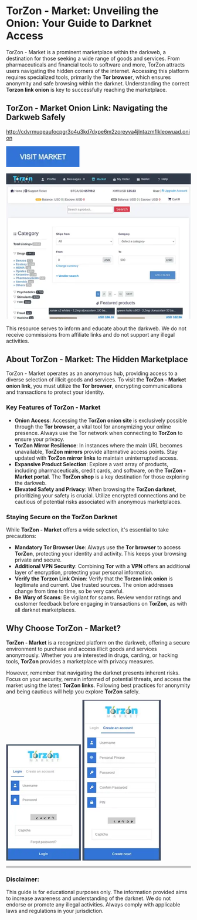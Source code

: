 # TorZon - Market: Unveiling the Onion: Your Guide to Darknet Access

TorZon - Market is a prominent marketplace within the darkweb, a destination for those seeking a wide range of goods and services. From pharmaceuticals and financial tools to software and more, TorZon attracts users navigating the hidden corners of the internet. Accessing this platform requires specialized tools, primarily the **Tor browser**, which ensures anonymity and safe browsing within the darknet. Understanding the correct **Torzon link onion** is key to successfully reaching the marketplace.

## TorZon - Market Onion Link: Navigating the Darkweb Safely

http://cdvrmuqeaufocpgr3o4u3kd7dxpe6m2zoreyva4jlntazmflkleowuad.onion

[<img src="/resources/scr.webp" width="200">](http://cdvrmuqeaufocpgr3o4u3kd7dxpe6m2zoreyva4jlntazmflkleowuad.onion)

<a href="http://cdvrmuqeaufocpgr3o4u3kd7dxpe6m2zoreyva4jlntazmflkleowuad.onion"><img src="/resources/accent  .webp" alt="TorZon - Market Onion Link" style="max-width: 100%;"></a>

This resource serves to inform and educate about the darkweb. We do not receive commissions from affiliate links and do not support any illegal activities.

## About TorZon - Market: The Hidden Marketplace

TorZon - Market operates as an anonymous hub, providing access to a diverse selection of illicit goods and services. To visit the **TorZon - Market onion link**, you must utilize the **Tor browser**, encrypting communications and transactions to protect your identity.

### Key Features of TorZon - Market

-   **Onion Access**: Accessing the **TorZon onion site** is exclusively possible through the **Tor browser**, a vital tool for anonymizing your online presence. Always use the Tor network when connecting to **TorZon** to ensure your privacy.
-   **TorZon Mirror Resilience**: In instances where the main URL becomes unavailable, **TorZon mirrors** provide alternative access points. Stay updated with **TorZon mirror links** to maintain uninterrupted access.
-   **Expansive Product Selection**: Explore a vast array of products, including pharmaceuticals, credit cards, and software, on the **TorZon - Market portal**. The **TorZon shop** is a key destination for those exploring the darkweb.
-   **Elevated Safety and Privacy**: When browsing the **TorZon darknet**, prioritizing your safety is crucial. Utilize encrypted connections and be cautious of potential risks associated with anonymous marketplaces.

### Staying Secure on the TorZon Darknet

While **TorZon - Market** offers a wide selection, it's essential to take precautions:

-   **Mandatory Tor Browser Use**: Always use the **Tor browser** to access **TorZon**, protecting your identity and activity. This keeps your browsing private and secure.
-   **Additional VPN Security**: Combining **Tor** with a **VPN** offers an additional layer of encryption, protecting your personal information.
-   **Verify the Torzon Link Onion**: Verify that the **Torzon link onion** is legitimate and current. Use trusted sources. The onion addresses change from time to time, so be very careful.
-   **Be Wary of Scams**: Be vigilant for scams. Review vendor ratings and customer feedback before engaging in transactions on **TorZon**, as with all darknet marketplaces.

## Why Choose TorZon - Market?

**TorZon - Market** is a recognized platform on the darkweb, offering a secure environment to purchase and access illicit goods and services anonymously. Whether you are interested in drugs, carding, or hacking tools, **TorZon** provides a marketplace with privacy measures.

However, remember that navigating the darknet presents inherent risks. Focus on your security, remain informed of potential threats, and access the market using the latest **TorZon links**. Following best practices for anonymity and being cautious will help you explore **TorZon** safely.

<a href="http://cdvrmuqeaufocpgr3o4u3kd7dxpe6m2zoreyva4jlntazmflkleowuad.onion"><img src="/resources/monitor.webp" alt="TorZon - Market Login" style="max-width: 100%;"></a>
<a href="http://cdvrmuqeaufocpgr3o4u3kd7dxpe6m2zoreyva4jlntazmflkleowuad.onion"><img src="/resources/small  .webp" alt="TorZon - Market Register" style="max-width: 100%;"></a>

---

### Disclaimer:

This guide is for educational purposes only. The information provided aims to increase awareness and understanding of the darknet. We do not endorse or promote any illegal activities. Always comply with applicable laws and regulations in your jurisdiction.